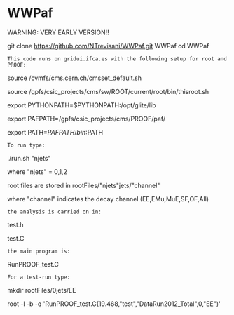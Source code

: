 # WWPaf

WARNING: VERY EARLY VERSION!!

git clone https://github.com/NTrevisani/WWPaf.git WWPaf
cd WWPaf

 ~~~~~~~~~~~~~~~~~~~~~~~~~~~~~~~~~~~~~~~~~~~~~~~~~~~~~~~~~~~~~~~~~~~~~~~~~~~~~
 This code runs on gridui.ifca.es with the following setup for root and PROOF:
 ~~~~~~~~~~~~~~~~~~~~~~~~~~~~~~~~~~~~~~~~~~~~~~~~~~~~~~~~~~~~~~~~~~~~~~~~~~~~~

source /cvmfs/cms.cern.ch/cmsset_default.sh

source /gpfs/csic_projects/cms/sw/ROOT/current/root/bin/thisroot.sh

export PYTHONPATH=$PYTHONPATH:/opt/glite/lib

export PAFPATH=/gpfs/csic_projects/cms/PROOF/paf/

export PATH=$PAFPATH/bin:$PATH

 ~~~~~~~~~~~~~~~~~~~~~~~~~~~~~~~~~~~~~~~~~~~~~~~~~~~~~~~~~~~~~~~~~~~~~~~~~~~~~
 To run type: 
 ~~~~~~~~~~~~~~~~~~~~~~~~~~~~~~~~~~~~~~~~~~~~~~~~~~~~~~~~~~~~~~~~~~~~~~~~~~~~~

./run.sh "njets"

where "njets" = 0,1,2

root files are stored in rootFiles/"njets"jets/"channel"

where "channel" indicates the decay channel (EE,EMu,MuE,SF,OF,All)

 ~~~~~~~~~~~~~~~~~~~~~~~~~~~~~~~~~~~~~~~~~~~~~~~~~~~~~~~~~~~~~~~~~~~~~~~~~~~~~
 the analysis is carried on in:
 ~~~~~~~~~~~~~~~~~~~~~~~~~~~~~~~~~~~~~~~~~~~~~~~~~~~~~~~~~~~~~~~~~~~~~~~~~~~~~

test.h

test.C

 ~~~~~~~~~~~~~~~~~~~~~~~~~~~~~~~~~~~~~~~~~~~~~~~~~~~~~~~~~~~~~~~~~~~~~~~~~~~~~
 the main program is:
 ~~~~~~~~~~~~~~~~~~~~~~~~~~~~~~~~~~~~~~~~~~~~~~~~~~~~~~~~~~~~~~~~~~~~~~~~~~~~~

RunPROOF_test.C

 ~~~~~~~~~~~~~~~~~~~~~~~~~~~~~~~~~~~~~~~~~~~~~~~~~~~~~~~~~~~~~~~~~~~~~~~~~~~~~
 For a test-run type:
 ~~~~~~~~~~~~~~~~~~~~~~~~~~~~~~~~~~~~~~~~~~~~~~~~~~~~~~~~~~~~~~~~~~~~~~~~~~~~~

mkdir rootFiles/0jets/EE

root -l -b -q 'RunPROOF_test.C(19.468,"test","DataRun2012_Total",0,"EE")'
